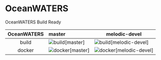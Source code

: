 # OceanWATERS
OceanWATERS Build Ready


| OceanWATERS | master | melodic-devel |
|:-----------:|:-------|---------------|
| build       | ![build[master]](https://github.com/Samahu/OceanWATERS/workflows/Build%20OceanWATERS/badge.svg?branch=master) | ![build[melodic-devel]](https://github.com/Samahu/OceanWATERS/workflows/Build%20OceanWATERS/badge.svg?branch=melodic-devel) |
| docker      | ![docker[master]](https://github.com/Samahu/OceanWATERS/workflows/Docker%20Image%20CI/badge.svg?branch=master) | ![docker[melodic-devel]](https://github.com/Samahu/OceanWATERS/workflows/Docker%20Image%20CI/badge.svg?branch=melodic-devel) |